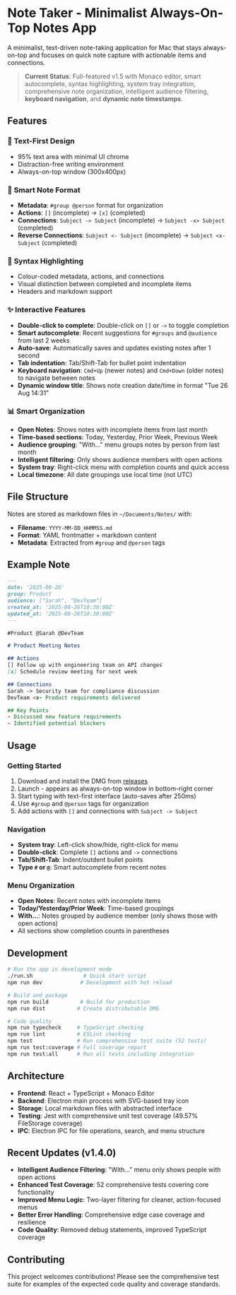 # Note Taker - Minimalist Always-On-Top Notes App

A minimalist, text-driven note-taking application for Mac that stays always-on-top and focuses on quick note capture with actionable items and connections.

> **Current Status**: Full-featured v1.5 with Monaco editor, smart autocomplete, syntax highlighting, system tray integration, comprehensive note organization, intelligent audience filtering, **keyboard navigation**, and **dynamic note timestamps**.

## Features

### 🎯 **Text-First Design**
- 95% text area with minimal UI chrome
- Distraction-free writing environment
- Always-on-top window (300x400px)

### 📝 **Smart Note Format**
- **Metadata**: `#group @person` format for organization
- **Actions**: `[]` (incomplete) → `[x]` (completed)  
- **Connections**: `Subject -> Subject` (incomplete) → `Subject -x> Subject` (completed)
- **Reverse Connections**: `Subject <- Subject` (incomplete) → `Subject <x- Subject` (completed)

### 🎨 **Syntax Highlighting**
- Colour-coded metadata, actions, and connections
- Visual distinction between completed and incomplete items
- Headers and markdown support

### ✨ **Interactive Features**
- **Double-click to complete**: Double-click on `[]` or `->` to toggle completion
- **Smart autocomplete**: Recent suggestions for `#groups` and `@audience` from last 2 weeks
- **Auto-save**: Automatically saves and updates existing notes after 1 second
- **Tab indentation**: Tab/Shift-Tab for bullet point indentation
- **Keyboard navigation**: `Cmd+Up` (newer notes) and `Cmd+Down` (older notes) to navigate between notes
- **Dynamic window title**: Shows note creation date/time in format "Tue 26 Aug 14:31"

### 📊 **Smart Organization**
- **Open Notes**: Shows notes with incomplete items from last month
- **Time-based sections**: Today, Yesterday, Prior Week, Previous Week
- **Audience grouping**: "With..." menu groups notes by person from last month
- **Intelligent filtering**: Only shows audience members with open actions
- **System tray**: Right-click menu with completion counts and quick access
- **Local timezone**: All date groupings use local time (not UTC)

## File Structure

Notes are stored as markdown files in `~/Documents/Notes/` with:
- **Filename**: `YYYY-MM-DD_HHMMSS.md`
- **Format**: YAML frontmatter + markdown content
- **Metadata**: Extracted from `#group` and `@person` tags

## Example Note

```markdown
---
date: '2025-08-26'
group: Product
audience: ["Sarah", "DevTeam"]
created_at: '2025-08-26T10:30:00Z'
updated_at: '2025-08-26T10:30:00Z'
---

#Product @Sarah @DevTeam

# Product Meeting Notes

## Actions
[] Follow up with engineering team on API changes
[x] Schedule review meeting for next week

## Connections
Sarah -> Security team for compliance discussion  
DevTeam <x- Product requirements delivered

## Key Points
- Discussed new feature requirements
- Identified potential blockers
```

## Usage

### Getting Started
1. Download and install the DMG from [releases](https://github.com/jonducrou/note-taker/releases)
2. Launch - appears as always-on-top window in bottom-right corner  
3. Start typing with text-first interface (auto-saves after 250ms)
4. Use `#group` and `@person` tags for organization
5. Add actions with `[]` and connections with `Subject -> Subject`

### Navigation
- **System tray**: Left-click show/hide, right-click for menu
- **Double-click**: Complete `[]` actions and `->` connections
- **Tab/Shift-Tab**: Indent/outdent bullet points
- **Type `#` or `@`**: Smart autocomplete from recent notes

### Menu Organization
- **Open Notes**: Recent notes with incomplete items
- **Today/Yesterday/Prior Week**: Time-based groupings  
- **With...**: Notes grouped by audience member (only shows those with open actions)
- All sections show completion counts in parentheses

## Development

```bash
# Run the app in development mode
./run.sh                # Quick start script
npm run dev            # Development with hot reload

# Build and package
npm run build          # Build for production
npm run dist          # Create distributable DMG

# Code quality
npm run typecheck     # TypeScript checking
npm run lint          # ESLint checking
npm test              # Run comprehensive test suite (52 tests)
npm run test:coverage # Full coverage report
npm run test:all      # Run all tests including integration
```

## Architecture

- **Frontend**: React + TypeScript + Monaco Editor
- **Backend**: Electron main process with SVG-based tray icon
- **Storage**: Local markdown files with abstracted interface
- **Testing**: Jest with comprehensive unit test coverage (49.57% FileStorage coverage)
- **IPC**: Electron IPC for file operations, search, and menu structure

## Recent Updates (v1.4.0)

- **Intelligent Audience Filtering**: "With..." menu only shows people with open actions
- **Enhanced Test Coverage**: 52 comprehensive tests covering core functionality
- **Improved Menu Logic**: Two-layer filtering for cleaner, action-focused menus
- **Better Error Handling**: Comprehensive edge case coverage and resilience
- **Code Quality**: Removed debug statements, improved TypeScript coverage

## Contributing

This project welcomes contributions! Please see the comprehensive test suite for examples of the expected code quality and coverage standards.